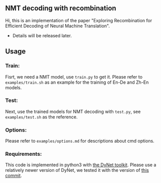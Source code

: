 ## NMT decoding with recombination

Hi, this is an implementation of the paper "Exploring Recombination for Efficient Decoding of Neural Machine Translation".

* Details will be released later.

## Usage

### Train:
Fisrt, we need a NMT model, use `train.py` to get it. Please refer to `examples/train.sh` as an example for the training of En-De and Zh-En models.

### Test:
Next, use the trained models for NMT decoding with `test.py`, see `examples/test.sh` as the reference.

### Options:
Please refer to `examples/options.md` for descriptions about cmd options.

### Requirements:
This code is implemented in python3 with [the DyNet toolkit](https://github.com/clab/dynet/). Please use a relatively newer version of DyNet, we tested it with the version of [this commit](https://github.com/clab/dynet/commit/e3bce8e54044b64a9990f506eba8652b11222afa).
